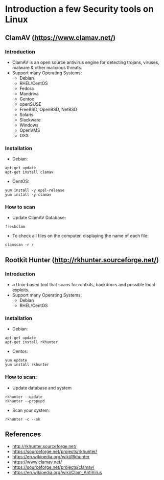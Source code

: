 # Introduction a few Security tools on Linux
## ClamAV (https://www.clamav.net/)
### Introduction
- ClamAV is an open source antivirus engine for detecting trojans, viruses, malware & other malicious threats.
- Support many Operating Systems:
    - Debian
    - RHEL/CentOS
    - Fedora
    - Mandriva
    - Gentoo
    - openSUSE
    - FreeBSD, OpenBSD, NetBSD
    - Solaris
    - Slackware
    - Windows
    - OpenVMS
    - OSX

### Installation
- Debian:
```
apt-get update
apt-get install clamav
```

- CentOS:
```
yum install -y epel-release
yum install -y clamav
```

### How to scan
- Update ClamAV Database:
```
freshclam
```

- To check all files on the computer, displaying the name of each file:
```
clamscan -r /
```

## Rootkit Hunter (http://rkhunter.sourceforge.net/)
### Introduction
- a Unix-based tool that scans for rootkits, backdoors and possible local exploits.
- Support many Operating Systems:
    - Debian
    - RHEL/CentOS

### Installation
- Debian:
```
apt-get update
apt-get install rkhunter
```

- Centos:
```
yum update
yum install rkhunter
```

### How to scan:
- Update database and system
```
rkhunter --update
rkhunter --propupd
```

- Scan your system:
```
rkhunter -c --sk
```

## References
- http://rkhunter.sourceforge.net/
- https://sourceforge.net/projects/rkhunter/
- https://en.wikipedia.org/wiki/Rkhunter
- https://www.clamav.net/
- https://sourceforge.net/projects/clamav/
- https://en.wikipedia.org/wiki/Clam_AntiVirus
